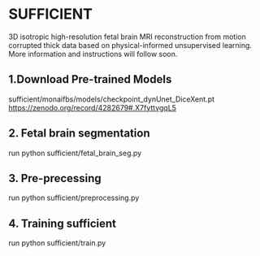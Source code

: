 # SUFFICIENT

3D isotropic high-resolution fetal brain MRI reconstruction from motion corrupted thick data based on physical-informed unsupervised learning. 
More information and instructions will follow soon.



## 1.Download Pre-trained Models

sufficient/monaifbs/models/checkpoint_dynUnet_DiceXent.pt https://zenodo.org/record/4282679#.X7fyttvgqL5

## 2. Fetal brain segmentation

run python sufficient/fetal_brain_seg.py

## 3. Pre-precessing

run python sufficient/preprocessing.py

## 4. Training sufficient

run python sufficient/train.py
